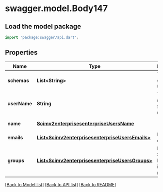 # swagger.model.Body147

## Load the model package
```dart
import 'package:swagger/api.dart';
```

## Properties
Name | Type | Description | Notes
------------ | ------------- | ------------- | -------------
**schemas** | **List&lt;String&gt;** | The SCIM schema URIs. | [default to []]
**userName** | **String** | The username for the user. | [default to null]
**name** | [**Scimv2enterprisesenterpriseUsersName**](Scimv2enterprisesenterpriseUsersName.md) |  | [default to null]
**emails** | [**List&lt;Scimv2enterprisesenterpriseUsersEmails&gt;**](Scimv2enterprisesenterpriseUsersEmails.md) | List of user emails. | [default to []]
**groups** | [**List&lt;Scimv2enterprisesenterpriseUsersGroups&gt;**](Scimv2enterprisesenterpriseUsersGroups.md) | List of SCIM group IDs the user is a member of. | [optional] [default to []]

[[Back to Model list]](../README.md#documentation-for-models) [[Back to API list]](../README.md#documentation-for-api-endpoints) [[Back to README]](../README.md)

